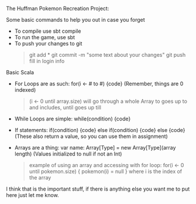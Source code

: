 The Huffman Pokemon Recreation Project:

Some basic commands to help you out in case you forget
  - To compile use sbt compile
  - To run the game, use sbt
  - To push your changes to git
    > git add *
    > git commit -m "some text about your changes"
    > git push
    > fill in login info

Basic Scala
  - For Loops are as such: for(i <- # to #) {code} (Remember, things are 0 indexed)
    > (i <- 0 until array.size) will go through a whole Array
    > to goes up to and includes, until goes up till

  - While Loops are simple: while(condition) {code}
  - If statements: if(condition) {code} else if(condition) {code} else {code} (These also return a value, so you can use them in assignment)
  - Arrays are a thing: var name: Array[Type] = new Array[Type](array length) (Values initialized to null if not an Int)
    > example of using an array and accessing with for loop:
    for(i <- 0 until pokemon.size) {
      pokemon(i) = null
    }
    where i is the index of the array

I think that is the important stuff, if there is anything else you want me to put here just let me know.

